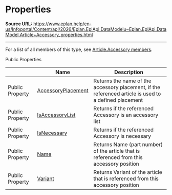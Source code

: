 # Properties

**Source URL:** https://www.eplan.help/en-us/Infoportal/Content/api/2026/Eplan.EplApi.DataModelu~Eplan.EplApi.DataModel.Article+Accessory_properties.html

---

For a list of all members of this type, see [Article.Accessory members](Eplan.EplApi.DataModelu~Eplan.EplApi.DataModel.Article+Accessory_members.html).

Public Properties

|  | Name | Description |
| --- | --- | --- |
| Public Property | [AccessoryPlacement](Eplan.EplApi.DataModelu~Eplan.EplApi.DataModel.Article+Accessory~AccessoryPlacement.html) | Returns the name of the accessory placement, if the referenced article is used to a defined placement |
| Public Property | [IsAccessoryList](Eplan.EplApi.DataModelu~Eplan.EplApi.DataModel.Article+Accessory~IsAccessoryList.html) | Returns if the referenced Accessory is an accessory list |
| Public Property | [IsNecessary](Eplan.EplApi.DataModelu~Eplan.EplApi.DataModel.Article+Accessory~IsNecessary.html) | Returns if the referenced Accessory is necessary |
| Public Property | [Name](Eplan.EplApi.DataModelu~Eplan.EplApi.DataModel.Article+Accessory~Name.html) | Returns Name (part number) of the article that is referenced from this accessory position |
| Public Property | [Variant](Eplan.EplApi.DataModelu~Eplan.EplApi.DataModel.Article+Accessory~Variant.html) | Returns Variant of the article that is referenced from this accessory position |


